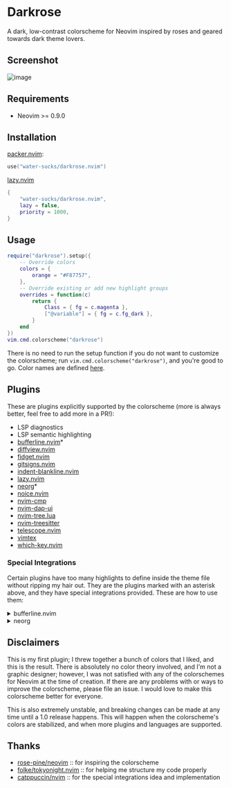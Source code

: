 # Darkrose

<!--alex disable color colors special -->

A dark, low-contrast colorscheme for Neovim inspired by roses and geared towards
dark theme lovers.

## Screenshot

![image](https://i.imgur.com/pKIyzLy.png)

## Requirements

- Neovim >= 0.9.0

## Installation

[packer.nvim](https://github.com/wbthomason/packer.nvim):

```lua
use("water-sucks/darkrose.nvim")
```

[lazy.nvim](https://github.com/folke/lazy.nvim)

```lua
{
    "water-sucks/darkrose.nvim",
    lazy = false,
    priority = 1000,
}
```

## Usage

```lua
require("darkrose").setup({
    -- Override colors
    colors = {
        orange = "#F87757",
    },
    -- Override existing or add new highlight groups
    overrides = function(c)
        return {
            Class = { fg = c.magenta },
            ["@variable"] = { fg = c.fg_dark },
        }
    end
})
vim.cmd.colorscheme("darkrose")
```

There is no need to run the setup function if you do not want to customize the
colorscheme; run `vim.cmd.colorscheme("darkrose")`, and you're good to go. Color
names are defined [here](lua/darkrose/colors.lua).

## Plugins

These are plugins explicitly supported by the colorscheme (more is always better,
feel free to add more in a PR!):

- LSP diagnostics
- LSP semantic highlighting
- [bufferline.nvim](https://github.com/akinsho/bufferline.nvim)\*
- [diffview.nvim](https://github.com/sindrets/diffview.nvim)
- [fidget.nvim](https://github.com/j-hui/fidget.nvim)
- [gitsigns.nvim](https://github.com/lewis6991/gitsigns.nvim)
- [indent-blankline.nvim](https://github.com/lukas-reineke/indent-blankline.nvim)
- [lazy.nvim](https://github.com/folke/lazy.nvim)
- [neorg](https://github.com/nvim-neorg/neorg)\*
- [noice.nvim](https://github.com/folke/noice.nvim)
- [nvim-cmp](https://github.com/hrsh7th/nvim-cmp)
- [nvim-dap-ui](https://github.com/rcarriga/nvim-dap-ui)
- [nvim-tree.lua](https://github.com/nvim-tree/nvim-tree.lua)
- [nvim-treesitter](https://github.com/nvim-treesitter/nvim-treesitter)
- [telescope.nvim](https://github.com/nvim-telescope/telescope.nvim)
- [vimtex](https://github.com/lervag/vimtex)
- [which-key.nvim](https://github.com/folke/which-key.nvim)

### Special Integrations

Certain plugins have too many highlights to define inside the theme file without
ripping my hair out. They are the plugins marked with an asterisk above, and
they have special integrations provided. These are how to use them:

<details>
<summary>bufferline.nvim</summary>

Pass the highlighting integration as an argument to bufferline.nvim's setup
function. It must be loaded after darkrose is set up for this to work.

```lua
-- Define overrides to any highlight arguments here; this is an optional argument
-- to the generate function.
local overrides = {}
require("bufferline").setup({
    highlights = require("darkrose.integrations.bufferline").generate(overrides),
})
```

</details>

<details>
<summary>neorg</summary>

Pass the highlighting integration as an argument to neorg's setup function.
It must be loaded after darkrose is set up for this to work.

```lua
-- Define overrides to any highlight arguments here; this is an optional argument
-- to the generate function.
local overrides = {}
require("neorg").setup({
    load = {
        ["core.highlights"] = {
            config = {
                highlights = require("darkrose.integrations.neorg").generate(overrides),
            },
        },
    },
})
```

</details>

## Disclaimers

This is my first plugin; I threw together a bunch of colors that I liked, and this
is the result. There is absolutely no color theory involved, and I'm not a graphic
designer; however, I was not satisfied with any of the colorschemes for Neovim at
the time of creation. If there are any problems with or ways to improve the
colorscheme, please file an issue. I would love to make this colorscheme better
for everyone.

This is also extremely unstable, and breaking changes can be made at any time until
a 1.0 release happens. This will happen when the colorscheme's colors are stabilized,
and when more plugins and languages are supported.

## Thanks

- [rose-pine/neovim](https://github.com/rose-pine/neovim) :: for inspiring the colorscheme
- [folke/tokyonight.nvim](https://github.com/folke/tokyonight.nvim) :: for helping
  me structure my code properly
- [catppuccin/nvim](https://github.com/catppuccin/nvim) :: for the special
  integrations idea and implementation
